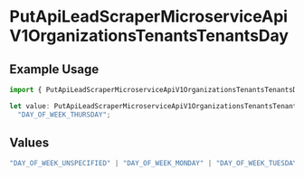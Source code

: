 # PutApiLeadScraperMicroserviceApiV1OrganizationsTenantsTenantsDay

## Example Usage

```typescript
import { PutApiLeadScraperMicroserviceApiV1OrganizationsTenantsTenantsDay } from "oppulence-backend-sdk/models/operations";

let value: PutApiLeadScraperMicroserviceApiV1OrganizationsTenantsTenantsDay =
  "DAY_OF_WEEK_THURSDAY";
```

## Values

```typescript
"DAY_OF_WEEK_UNSPECIFIED" | "DAY_OF_WEEK_MONDAY" | "DAY_OF_WEEK_TUESDAY" | "DAY_OF_WEEK_WEDNESDAY" | "DAY_OF_WEEK_THURSDAY" | "DAY_OF_WEEK_FRIDAY" | "DAY_OF_WEEK_SATURDAY" | "DAY_OF_WEEK_SUNDAY"
```